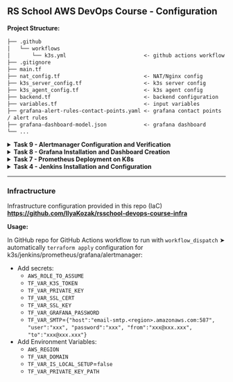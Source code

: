 ## RS School AWS DevOps Course - Configuration

**Project Structure:**

```
├── .github
│   └── workflows
│       └── k3s.yml                         <- github actions workflow
├── .gitignore
├── main.tf
├── nat_config.tf                           <- NAT/Nginx config
├── k3s_server_config.tf                    <- k3s server config
├── k3s_agent_config.tf                     <- k3s agent config
├── backend.tf                              <- backend configuration
├── variables.tf                            <- input variables
├── grafana-alert-rules-contact-points.yaml <- grafana contact points / alert rules
├── grafana-dashboard-model.json            <- grafana dashboard
└── ...
```

<details>
<summary><strong>Task 9 - Alertmanager Configuration and Verification</strong></summary>

- SMTP is configured for Grafana to send emails via Amazon SES (Simple Email Service):
  - In AWS SES SMTP credentials are created: `user` and `password`
  - In AWS SES `from address` and `to address` `identities` are verified
  - [`host:port`, `user`, `password`, `from address`](https://github.com/IlyaKozak/rsschool-devops-course-config/blob/task-9-alertmanager/k3s_server_config.tf#L203-L206), [`to address`](https://github.com/IlyaKozak/rsschool-devops-course-config/blob/task-9-alertmanager/grafana-alert-rules-contact-points.yaml#L14) are provided during Grafana Helm installation
- `Contact Points` are configured:
  - [1 - ConfigMap yaml file is provided](https://github.com/IlyaKozak/rsschool-devops-course-config/blob/task-9-alertmanager/grafana-alert-rules-contact-points.yaml#L8-L16)
  - [2 - ConfigMap is created](https://github.com/IlyaKozak/rsschool-devops-course-config/blob/task-9-alertmanager/k3s_server_config.tf#L177-L181)
  - [3 - Grafana is installed with provided ConfigMap as `alerting.configMapName`](https://github.com/IlyaKozak/rsschool-devops-course-config/blob/task-9-alertmanager/k3s_server_config.tf#L209)
- `Alert Rules` are configured for:
  - [High CPU utilization](https://github.com/IlyaKozak/rsschool-devops-course-config/blob/task-9-alertmanager/grafana-alert-rules-contact-points.yaml#L86-L144) on any node of the cluster
  - [Lack of RAM capacity](https://github.com/IlyaKozak/rsschool-devops-course-config/blob/task-9-alertmanager/grafana-alert-rules-contact-points.yaml#L27-L85) on any node of the cluster
  - [Emails are configured](https://github.com/IlyaKozak/rsschool-devops-course-config/blob/task-9-alertmanager/grafana-alert-rules-contact-points.yaml#L143-L144) for `firing` events
- `Alerts` are verified with simulated CPU and memory `stress` on a Kubernetes node using `stress-ng`
  - `stress-ng` is installed: `sudo dnf install stress-ng -y`
  - `stress` is done: `stress-ng --vm 2 --vm-bytes 1300M --timeout 300s`

For more details please see PR: https://github.com/IlyaKozak/rsschool-devops-course-config/pull/4

</details>

<details>
<summary><strong>Task 8 - Grafana Installation and Dashboard Creation</strong></summary>

- [Grafana is installed using the Helm chart by Bitnami](https://github.com/IlyaKozak/rsschool-devops-course-config/blob/task-8-grafana/k3s_server_config.tf#L177-L194)
- [Grafana deployment in Kubernetes is automated with GitHub Actions CI/CD workflow](https://github.com/IlyaKozak/rsschool-devops-course-config/actions/runs/12221605611/job/34090864262#step:7:467)
- [New data source pointing to the existing Prometheus installation is added](https://github.com/IlyaKozak/rsschool-devops-course-config/blob/task-8-grafana/k3s_server_config.tf#L182-L188)
- [Grafana dashboard is created with with basic metrics visualized, such as CPU and memory utilization, storage usage](https://github.com/IlyaKozak/rsschool-devops-course-config/blob/task-8-grafana/grafana-dashboard-model.json)

For more details please see PR: https://github.com/IlyaKozak/rsschool-devops-course-config/pull/3

</details>

<details>
<summary><strong>Task 7 - Prometheus Deployment on K8s</strong></summary>

- Prometheus is installed and running on the K8s cluster
- Installed prometheus `node-exporter` and `kube-state-metrics` jobs (exporters). `node-exporter` is dynamically discovered. `kube-state-metrics` is setup as a static scrape target https://github.com/IlyaKozak/rsschool-devops-course-config/blob/task-7-prometheus-deploy/k3s_server_config.tf#L143-L146
- Deployment is automated with [GitHub Actions CI/CD pipeline is created](https://github.com/IlyaKozak/rsschool-devops-course-config/actions/runs/12102954505/job/33744594616#step:7:411) https://github.com/IlyaKozak/rsschool-devops-course-config/blob/task-7-prometheus-deploy/k3s_server_config.tf#L148-L158
- Metrics can be checked via Prometheus web interface locally with `port-forwarding`
- Prometheus is collecting essential cluster-specific metrics, such as nodes' memory usage (memory, disk, cpu, ...)

For more details please see PR: https://github.com/IlyaKozak/rsschool-devops-course-config/pull/2

</details>

<details>
<summary><strong>Task 4 - Jenkins Installation and Configuration</strong></summary>

- k3s kubernetes cluster is istalled within GitHub Actions workflow
- Jenkins installed with Helm within GitHub Actions workflow
- Jenkins uses EBS volume as persisten storage
- Jenkins is accessible via Internet from private network through Nginx reverse proxy in NAT instance
- Jenkins `user` is created with restricted permissions as security measure

For more details please see PR: https://github.com/IlyaKozak/rsschool-devops-course-config/pull/1

**Diagram:**  
![Diagram](tasks-images/task-4-diagram.png)

</details>

<hr />

### Infractructure

Infrastructure configuration provided in this repo (IaC) **https://github.com/IlyaKozak/rsschool-devops-course-infra**

**Usage:**

In GitHub repo for GitHub Actions workflow to run with `workflow_dispatch` ➤ automatically `terraform apply` configuration for k3s/jenkins/prometheus/grafana/alertmanager:

- Add secrets:
  - `AWS_ROLE_TO_ASSUME`
  - `TF_VAR_K3S_TOKEN`
  - `TF_VAR_PRIVATE_KEY`
  - `TF_VAR_SSL_CERT`
  - `TF_VAR_SSL_KEY`
  - `TF_VAR_GRAFANA_PASSWORD`
  - `TF_VAR_SMTP`=`{"host":"email-smtp.<region>.amazonaws.com:587", "user":"xxx", "password":"xxx", "from":"xxx@xxx.xxx", "to":"xxx@xxx.xxx"}`
- Add Environment Variables:
  - `AWS_REGION`
  - `TF_VAR_DOMAIN`
  - `TF_VAR_IS_LOCAL_SETUP`=`false`
  - `TF_VAR_PRIVATE_KEY_PATH`
